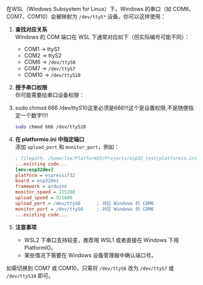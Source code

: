 
在WSL（Windows Subsystem for Linux）下，Windows 的串口（如 COM6、COM7、COM10）会被映射为 `/dev/ttyS*` 设备。你可以这样使用：

1. **查找对应关系**  
   Windows 的 COM 端口在 WSL 下通常对应如下（但实际编号可能不同）：
   - COM1 → ttyS1
   - COM2 → ttyS2
   - COM6 → `/dev/ttyS6`
   - COM7 → `/dev/ttyS7`
   - COM10 → `/dev/ttyS10`

2. **授予串口权限**  
   你可能需要给串口设备权限：
3. sudo chmod 666 /dev/ttyS10这里必须是666!!!这个是设置权限,不是随便指定一个数字!!!!
   ```sh
   sudo chmod 666 /dev/ttyS10
   ```

4. **在 platformio.ini 中指定端口**  
   添加 `upload_port` 和 `monitor_port`，例如：
   ````ini
   ; filepath: /home/lnx/PlatformIO/Projects/esp32_test/platformio.ini
   ...existing code...
   [env:esp32dev]
   platform = espressif32
   board = esp32dev
   framework = arduino
   monitor_speed = 115200
   upload_speed = 921600
   upload_port = /dev/ttyS6      ; 对应 Windows 的 COM6
   monitor_port = /dev/ttyS6     ; 对应 Windows 的 COM6
   ...existing code...
   ````

5. **注意事项**  
   - WSL2 下串口支持较差，推荐用 WSL1 或者直接在 Windows 下用 PlatformIO。
   - 某些情况下需要在 Windows 设备管理器中确认端口号。

如需切换到 COM7 或 COM10，只需将 `/dev/ttyS6` 改为 `/dev/ttyS7` 或 `/dev/ttyS10` 即可。